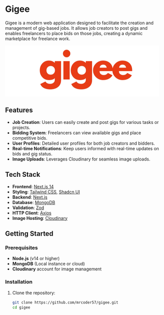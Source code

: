 # Gigee

Gigee is a modern web application designed to facilitate the creation and management of gig-based jobs. It allows job creators to post gigs and enables freelancers to place bids on those jobs, creating a dynamic marketplace for freelance work.

![Gigee Banner](./public/images/gigee.png)  


## Features

- **Job Creation**: Users can easily create and post gigs for various tasks or projects.
- **Bidding System**: Freelancers can view available gigs and place competitive bids.
- **User Profiles**: Detailed user profiles for both job creators and bidders.
- **Real-time Notifications**: Keep users informed with real-time updates on bids and gig status.
- **Image Uploads**: Leverages Cloudinary for seamless image uploads.

## Tech Stack

- **Frontend**: [Next.js 14](https://nextjs.org/)
- **Styling**: [Tailwind CSS](https://tailwindcss.com/), [Shadcn UI](https://shadcn.dev/)
- **Backend**: [Next.js](https://nodejs.org/)
- **Database**: [MongoDB](https://www.mongodb.com/)
- **Validation**: [Zod](https://zod.dev/)
- **HTTP Client**: [Axios](https://axios-http.com/)
- **Image Hosting**: [Cloudinary](https://cloudinary.com/)

## Getting Started

### Prerequisites

- **Node.js** (v14 or higher)
- **MongoDB** (Local instance or cloud)
- **Cloudinary** account for image management

### Installation

1. Clone the repository:
   ```bash
   git clone https://github.com/mrcoder57/gigee.git
   cd gigee
